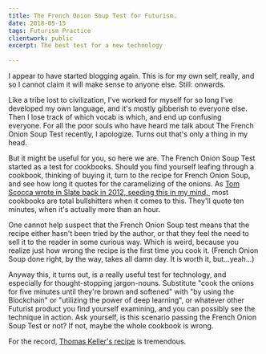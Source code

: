 ```yaml
---
title: The French Onion Soup Test for Futurism.
date: 2018-05-15 
tags: Futurism Practice
clientwork: public
excerpt: The best test for a new technology
 
---
```


I appear to have started blogging again. This is for my own self, really, and so I cannot claim it will make sense to anyone else. Still: onwards.&nbsp;

Like a tribe lost to civilization, I've worked for myself for so long I've developed my own language, and it's mostly gibberish to everyone else. Then I lose track of which vocab is which, and end up confusing everyone.&nbsp;For all the poor souls who have heard me talk about The French Onion Soup Test recently, I apologize. Turns out that's only a thing in my head.

But it might be useful for you, so here we are. The French Onion Soup Test started as a test for cookbooks. Should you find yourself leafing through a cookbook, thinking of buying it, turn to the recipe for French Onion Soup, and see how long it quotes for the caramelizing of the onions. As <a href="http://www.slate.com/articles/life/scocca/2012/05/how_to_cook_onions_why_recipe_writers_lie_and_lie_about_how_long_they_take_to_caramelize_.html">Tom Scocca wrote in Slate back in 2012, seeding this in my mind,&nbsp;</a>&nbsp;most cookbooks are total bullshitters when it comes to this. They'll quote ten minutes, when it's actually more than an hour.

One cannot help suspect that the French Onion Soup test means that the recipe either hasn't been tried by the author, or that they feel the need to sell it to the reader in some curious way. Which is weird, because you realize just how wrong the recipe is the first time you cook it. (French Onion Soup done right, by the way, takes all damn day. It is worth it, but...yeah...)

Anyway this, it turns out, is a really useful test for technology, and especially for thought-stopping jargon-nouns. Substitute "cook the onions for five minutes until they're brown and softened" with "by using the Blockchain" or "utilizing the power of deep learning", or whatever other Futurist product you find yourself examining,&nbsp;and you can possibly see the technique in action. Ask yourself, is this scenario passing the French Onion Soup Test or not? If not, maybe the whole cookbook is wrong.

For the record, <a href="https://www.epicurious.com/recipes/member/views/thomas-kellers-onion-soup-50070897" target="_blank" rel="noopener noreferrer">Thomas Keller's recipe</a> is tremendous.

